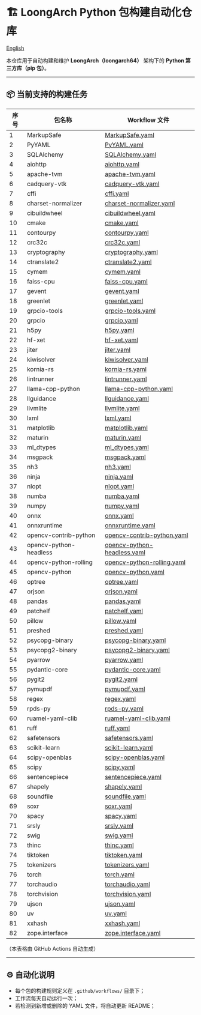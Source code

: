 # 🏗️ LoongArch Python 包构建自动化仓库

[English](./README.md)

本仓库用于自动构建和维护 **LoongArch（loongarch64）** 架构下的 **Python 第三方库（pip 包）**。

---

## 📦 当前支持的构建任务

| 序号 | 包名称 | Workflow 文件 |
|------|----------|----------------|
| 1 | MarkupSafe | [MarkupSafe.yaml](https://github.com/Loongson-Cloud-Community/pypi/blob/main/.github/workflows/MarkupSafe.yaml) |
| 2 | PyYAML | [PyYAML.yaml](https://github.com/Loongson-Cloud-Community/pypi/blob/main/.github/workflows/PyYAML.yaml) |
| 3 | SQLAlchemy | [SQLAlchemy.yaml](https://github.com/Loongson-Cloud-Community/pypi/blob/main/.github/workflows/SQLAlchemy.yaml) |
| 4 | aiohttp | [aiohttp.yaml](https://github.com/Loongson-Cloud-Community/pypi/blob/main/.github/workflows/aiohttp.yaml) |
| 5 | apache-tvm | [apache-tvm.yaml](https://github.com/Loongson-Cloud-Community/pypi/blob/main/.github/workflows/apache-tvm.yaml) |
| 6 | cadquery-vtk | [cadquery-vtk.yaml](https://github.com/Loongson-Cloud-Community/pypi/blob/main/.github/workflows/cadquery-vtk.yaml) |
| 7 | cffi | [cffi.yaml](https://github.com/Loongson-Cloud-Community/pypi/blob/main/.github/workflows/cffi.yaml) |
| 8 | charset-normalizer | [charset-normalizer.yaml](https://github.com/Loongson-Cloud-Community/pypi/blob/main/.github/workflows/charset-normalizer.yaml) |
| 9 | cibuildwheel | [cibuildwheel.yaml](https://github.com/Loongson-Cloud-Community/pypi/blob/main/.github/workflows/cibuildwheel.yaml) |
| 10 | cmake | [cmake.yaml](https://github.com/Loongson-Cloud-Community/pypi/blob/main/.github/workflows/cmake.yaml) |
| 11 | contourpy | [contourpy.yaml](https://github.com/Loongson-Cloud-Community/pypi/blob/main/.github/workflows/contourpy.yaml) |
| 12 | crc32c | [crc32c.yaml](https://github.com/Loongson-Cloud-Community/pypi/blob/main/.github/workflows/crc32c.yaml) |
| 13 | cryptography | [cryptography.yaml](https://github.com/Loongson-Cloud-Community/pypi/blob/main/.github/workflows/cryptography.yaml) |
| 14 | ctranslate2 | [ctranslate2.yaml](https://github.com/Loongson-Cloud-Community/pypi/blob/main/.github/workflows/ctranslate2.yaml) |
| 15 | cymem | [cymem.yaml](https://github.com/Loongson-Cloud-Community/pypi/blob/main/.github/workflows/cymem.yaml) |
| 16 | faiss-cpu | [faiss-cpu.yaml](https://github.com/Loongson-Cloud-Community/pypi/blob/main/.github/workflows/faiss-cpu.yaml) |
| 17 | gevent | [gevent.yaml](https://github.com/Loongson-Cloud-Community/pypi/blob/main/.github/workflows/gevent.yaml) |
| 18 | greenlet | [greenlet.yaml](https://github.com/Loongson-Cloud-Community/pypi/blob/main/.github/workflows/greenlet.yaml) |
| 19 | grpcio-tools | [grpcio-tools.yaml](https://github.com/Loongson-Cloud-Community/pypi/blob/main/.github/workflows/grpcio-tools.yaml) |
| 20 | grpcio | [grpcio.yaml](https://github.com/Loongson-Cloud-Community/pypi/blob/main/.github/workflows/grpcio.yaml) |
| 21 | h5py | [h5py.yaml](https://github.com/Loongson-Cloud-Community/pypi/blob/main/.github/workflows/h5py.yaml) |
| 22 | hf-xet | [hf-xet.yaml](https://github.com/Loongson-Cloud-Community/pypi/blob/main/.github/workflows/hf-xet.yaml) |
| 23 | jiter | [jiter.yaml](https://github.com/Loongson-Cloud-Community/pypi/blob/main/.github/workflows/jiter.yaml) |
| 24 | kiwisolver | [kiwisolver.yaml](https://github.com/Loongson-Cloud-Community/pypi/blob/main/.github/workflows/kiwisolver.yaml) |
| 25 | kornia-rs | [kornia-rs.yaml](https://github.com/Loongson-Cloud-Community/pypi/blob/main/.github/workflows/kornia-rs.yaml) |
| 26 | lintrunner | [lintrunner.yaml](https://github.com/Loongson-Cloud-Community/pypi/blob/main/.github/workflows/lintrunner.yaml) |
| 27 | llama-cpp-python | [llama-cpp-python.yaml](https://github.com/Loongson-Cloud-Community/pypi/blob/main/.github/workflows/llama-cpp-python.yaml) |
| 28 | llguidance | [llguidance.yaml](https://github.com/Loongson-Cloud-Community/pypi/blob/main/.github/workflows/llguidance.yaml) |
| 29 | llvmlite | [llvmlite.yaml](https://github.com/Loongson-Cloud-Community/pypi/blob/main/.github/workflows/llvmlite.yaml) |
| 30 | lxml | [lxml.yaml](https://github.com/Loongson-Cloud-Community/pypi/blob/main/.github/workflows/lxml.yaml) |
| 31 | matplotlib | [matplotlib.yaml](https://github.com/Loongson-Cloud-Community/pypi/blob/main/.github/workflows/matplotlib.yaml) |
| 32 | maturin | [maturin.yaml](https://github.com/Loongson-Cloud-Community/pypi/blob/main/.github/workflows/maturin.yaml) |
| 33 | ml_dtypes | [ml_dtypes.yaml](https://github.com/Loongson-Cloud-Community/pypi/blob/main/.github/workflows/ml_dtypes.yaml) |
| 34 | msgpack | [msgpack.yaml](https://github.com/Loongson-Cloud-Community/pypi/blob/main/.github/workflows/msgpack.yaml) |
| 35 | nh3 | [nh3.yaml](https://github.com/Loongson-Cloud-Community/pypi/blob/main/.github/workflows/nh3.yaml) |
| 36 | ninja | [ninja.yaml](https://github.com/Loongson-Cloud-Community/pypi/blob/main/.github/workflows/ninja.yaml) |
| 37 | nlopt | [nlopt.yaml](https://github.com/Loongson-Cloud-Community/pypi/blob/main/.github/workflows/nlopt.yaml) |
| 38 | numba | [numba.yaml](https://github.com/Loongson-Cloud-Community/pypi/blob/main/.github/workflows/numba.yaml) |
| 39 | numpy | [numpy.yaml](https://github.com/Loongson-Cloud-Community/pypi/blob/main/.github/workflows/numpy.yaml) |
| 40 | onnx | [onnx.yaml](https://github.com/Loongson-Cloud-Community/pypi/blob/main/.github/workflows/onnx.yaml) |
| 41 | onnxruntime | [onnxruntime.yaml](https://github.com/Loongson-Cloud-Community/pypi/blob/main/.github/workflows/onnxruntime.yaml) |
| 42 | opencv-contrib-python | [opencv-contrib-python.yaml](https://github.com/Loongson-Cloud-Community/pypi/blob/main/.github/workflows/opencv-contrib-python.yaml) |
| 43 | opencv-python-headless | [opencv-python-headless.yaml](https://github.com/Loongson-Cloud-Community/pypi/blob/main/.github/workflows/opencv-python-headless.yaml) |
| 44 | opencv-python-rolling | [opencv-python-rolling.yaml](https://github.com/Loongson-Cloud-Community/pypi/blob/main/.github/workflows/opencv-python-rolling.yaml) |
| 45 | opencv-python | [opencv-python.yaml](https://github.com/Loongson-Cloud-Community/pypi/blob/main/.github/workflows/opencv-python.yaml) |
| 46 | optree | [optree.yaml](https://github.com/Loongson-Cloud-Community/pypi/blob/main/.github/workflows/optree.yaml) |
| 47 | orjson | [orjson.yaml](https://github.com/Loongson-Cloud-Community/pypi/blob/main/.github/workflows/orjson.yaml) |
| 48 | pandas | [pandas.yaml](https://github.com/Loongson-Cloud-Community/pypi/blob/main/.github/workflows/pandas.yaml) |
| 49 | patchelf | [patchelf.yaml](https://github.com/Loongson-Cloud-Community/pypi/blob/main/.github/workflows/patchelf.yaml) |
| 50 | pillow | [pillow.yaml](https://github.com/Loongson-Cloud-Community/pypi/blob/main/.github/workflows/pillow.yaml) |
| 51 | preshed | [preshed.yaml](https://github.com/Loongson-Cloud-Community/pypi/blob/main/.github/workflows/preshed.yaml) |
| 52 | psycopg-binary | [psycopg-binary.yaml](https://github.com/Loongson-Cloud-Community/pypi/blob/main/.github/workflows/psycopg-binary.yaml) |
| 53 | psycopg2-binary | [psycopg2-binary.yaml](https://github.com/Loongson-Cloud-Community/pypi/blob/main/.github/workflows/psycopg2-binary.yaml) |
| 54 | pyarrow | [pyarrow.yaml](https://github.com/Loongson-Cloud-Community/pypi/blob/main/.github/workflows/pyarrow.yaml) |
| 55 | pydantic-core | [pydantic-core.yaml](https://github.com/Loongson-Cloud-Community/pypi/blob/main/.github/workflows/pydantic-core.yaml) |
| 56 | pygit2 | [pygit2.yaml](https://github.com/Loongson-Cloud-Community/pypi/blob/main/.github/workflows/pygit2.yaml) |
| 57 | pymupdf | [pymupdf.yaml](https://github.com/Loongson-Cloud-Community/pypi/blob/main/.github/workflows/pymupdf.yaml) |
| 58 | regex | [regex.yaml](https://github.com/Loongson-Cloud-Community/pypi/blob/main/.github/workflows/regex.yaml) |
| 59 | rpds-py | [rpds-py.yaml](https://github.com/Loongson-Cloud-Community/pypi/blob/main/.github/workflows/rpds-py.yaml) |
| 60 | ruamel-yaml-clib | [ruamel-yaml-clib.yaml](https://github.com/Loongson-Cloud-Community/pypi/blob/main/.github/workflows/ruamel-yaml-clib.yaml) |
| 61 | ruff | [ruff.yaml](https://github.com/Loongson-Cloud-Community/pypi/blob/main/.github/workflows/ruff.yaml) |
| 62 | safetensors | [safetensors.yaml](https://github.com/Loongson-Cloud-Community/pypi/blob/main/.github/workflows/safetensors.yaml) |
| 63 | scikit-learn | [scikit-learn.yaml](https://github.com/Loongson-Cloud-Community/pypi/blob/main/.github/workflows/scikit-learn.yaml) |
| 64 | scipy-openblas | [scipy-openblas.yaml](https://github.com/Loongson-Cloud-Community/pypi/blob/main/.github/workflows/scipy-openblas.yaml) |
| 65 | scipy | [scipy.yaml](https://github.com/Loongson-Cloud-Community/pypi/blob/main/.github/workflows/scipy.yaml) |
| 66 | sentencepiece | [sentencepiece.yaml](https://github.com/Loongson-Cloud-Community/pypi/blob/main/.github/workflows/sentencepiece.yaml) |
| 67 | shapely | [shapely.yaml](https://github.com/Loongson-Cloud-Community/pypi/blob/main/.github/workflows/shapely.yaml) |
| 68 | soundfile | [soundfile.yaml](https://github.com/Loongson-Cloud-Community/pypi/blob/main/.github/workflows/soundfile.yaml) |
| 69 | soxr | [soxr.yaml](https://github.com/Loongson-Cloud-Community/pypi/blob/main/.github/workflows/soxr.yaml) |
| 70 | spacy | [spacy.yaml](https://github.com/Loongson-Cloud-Community/pypi/blob/main/.github/workflows/spacy.yaml) |
| 71 | srsly | [srsly.yaml](https://github.com/Loongson-Cloud-Community/pypi/blob/main/.github/workflows/srsly.yaml) |
| 72 | swig | [swig.yaml](https://github.com/Loongson-Cloud-Community/pypi/blob/main/.github/workflows/swig.yaml) |
| 73 | thinc | [thinc.yaml](https://github.com/Loongson-Cloud-Community/pypi/blob/main/.github/workflows/thinc.yaml) |
| 74 | tiktoken | [tiktoken.yaml](https://github.com/Loongson-Cloud-Community/pypi/blob/main/.github/workflows/tiktoken.yaml) |
| 75 | tokenizers | [tokenizers.yaml](https://github.com/Loongson-Cloud-Community/pypi/blob/main/.github/workflows/tokenizers.yaml) |
| 76 | torch | [torch.yaml](https://github.com/Loongson-Cloud-Community/pypi/blob/main/.github/workflows/torch.yaml) |
| 77 | torchaudio | [torchaudio.yaml](https://github.com/Loongson-Cloud-Community/pypi/blob/main/.github/workflows/torchaudio.yaml) |
| 78 | torchvision | [torchvision.yaml](https://github.com/Loongson-Cloud-Community/pypi/blob/main/.github/workflows/torchvision.yaml) |
| 79 | ujson | [ujson.yaml](https://github.com/Loongson-Cloud-Community/pypi/blob/main/.github/workflows/ujson.yaml) |
| 80 | uv | [uv.yaml](https://github.com/Loongson-Cloud-Community/pypi/blob/main/.github/workflows/uv.yaml) |
| 81 | xxhash | [xxhash.yaml](https://github.com/Loongson-Cloud-Community/pypi/blob/main/.github/workflows/xxhash.yaml) |
| 82 | zope.interface | [zope.interface.yaml](https://github.com/Loongson-Cloud-Community/pypi/blob/main/.github/workflows/zope.interface.yaml) |

（本表格由 GitHub Actions 自动生成）

---

## ⚙️ 自动化说明

- 每个包的构建规则定义在 `.github/workflows/` 目录下；
- 工作流每天自动运行一次；
- 若检测到新增或删除的 YAML 文件，将自动更新 README；
